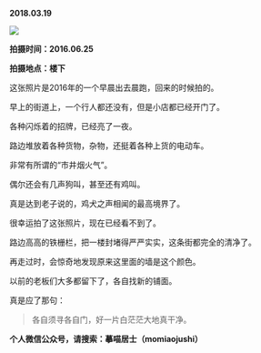 
          
            
**2018.03.19**



![](//upload-images.jianshu.io/upload_images/51001-1251cd5f6b0d55a6.jpg)




**拍摄时间：2016.06.25**

**拍摄地点：楼下**

这张照片是2016年的一个早晨出去晨跑，回来的时候拍的。

早上的街道上，一个行人都还没有，但是小店都已经开门了。

各种闪烁着的招牌，已经亮了一夜。

路边堆放着各种货物，杂物，还挺着各种上货的电动车。

非常有所谓的“市井烟火气”。

偶尔还会有几声狗叫，甚至还有鸡叫。

真是达到老子说的，鸡犬之声相闻的最高境界了。

很幸运拍了这张照片，现在已经看不到了。

路边高高的铁栅栏，把一楼封堵得严严实实，这条街都完全的清净了。

再走过时，会惊奇地发现原来这里面的墙是这个颜色。

以前的老板们大多都留下了，各自找新的铺面。

真是应了那句：
>各自须寻各自门，好一片白茫茫大地真干净。




**个人微信公众号，请搜索：摹喵居士（momiaojushi）**

          
        